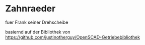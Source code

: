 # Zahnraeder
fuer Frank seiner Drehscheibe


basiernd auf der Bibliothek von https://github.com/justinotherguy/OpenSCAD-Getriebebibliothek
